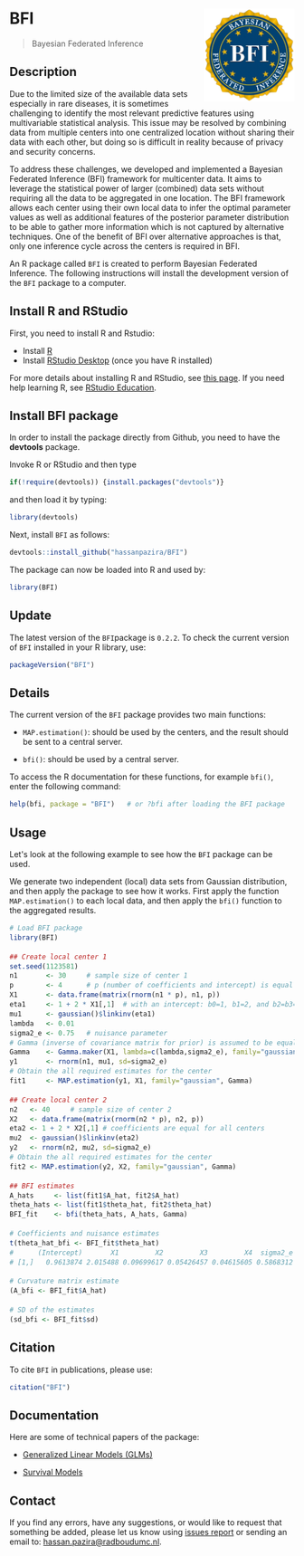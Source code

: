 # BFI <img src="./Last_BFI.jpg" align="right" width="160px"/>

> Bayesian Federated Inference

## Description

Due to the limited size of the available data sets especially in rare diseases, it is sometimes challenging to identify the most relevant predictive features using multivariable statistical analysis. This issue may be resolved by combining data from multiple centers into one centralized location without sharing their data with each other, but doing so is difficult in reality because of privacy and security concerns.

To address these challenges, we developed and implemented a Bayesian Federated Inference (BFI) framework for multicenter data. It aims to leverage the statistical power of larger (combined) data sets without requiring all the data to be aggregated in one location. The BFI framework allows each center using their own local data to infer the optimal parameter values as well as additional features of the posterior parameter distribution to be able to gather more information which is not captured by alternative techniques. One of the benefit of BFI over alternative approaches is that, only one inference cycle across the centers is required in BFI.

An R package called `BFI` is created to perform Bayesian Federated Inference. The following instructions will install the development version of the `BFI` package to a computer.


## Install R and RStudio

First, you need to install R and Rstudio:

* Install [R](http://www.r-project.org/)
* Install [RStudio Desktop](https://posit.co/download/rstudio-desktop) (once you have R installed)

For more details about installing R and RStudio, see [this page](https://andreashandel.github.io/MADAcourse/Tools_RandRStudio.html).
If you need help learning R, see [RStudio Education](https://education.rstudio.com/learn/).


## Install BFI package

In order to install the package directly from Github, you need to have the **devtools** package.

Invoke R or RStudio and then type

``` r
if(!require(devtools)) {install.packages("devtools")}
```

and then load it by typing:

``` r
library(devtools)
```

Next, install `BFI` as follows:

``` r
devtools::install_github("hassanpazira/BFI")
```

The package can now be loaded into R and used by:

``` r
library(BFI)
```

## Update

The latest version of the `BFI`package is `0.2.2`. To check the current version of `BFI` installed in your R library, use:

``` r
packageVersion("BFI")
```

## Details

The current version of the `BFI` package provides two main functions:

-   `MAP.estimation()`: should be used by the centers, and the result should be sent to a central server.

-   `bfi()`: should be used by a central server.

To access the R documentation for these functions, for example `bfi()`, enter the following command:

``` r
help(bfi, package = "BFI")   # or ?bfi after loading the BFI package
```


## Usage

Let's look at the following example to see how the `BFI` package can be used.

We generate two independent (local) data sets from Gaussian distribution, and then apply the package to see how it works. First apply the function `MAP.estimation()` to each local data, and then apply the `bfi()` function to the aggregated results.

``` r
# Load BFI package
library(BFI)

## Create local center 1
set.seed(1123581)
n1       <- 30     # sample size of center 1
p        <- 4      # p (number of coefficients and intercept) is equal for all centers
X1       <- data.frame(matrix(rnorm(n1 * p), n1, p))
eta1     <- 1 + 2 * X1[,1]  # with an intercept: b0=1, b1=2, and b2=b3=...=bp=0
mu1      <- gaussian()$linkinv(eta1)
lambda   <- 0.01
sigma2_e <- 0.75   # nuisance parameter
# Gamma (inverse of covariance matrix for prior) is assumed to be equal across centers
Gamma    <- Gamma.maker(X1, lambda=c(lambda,sigma2_e), family="gaussian")
y1       <- rnorm(n1, mu1, sd=sigma2_e)
# Obtain the all required estimates for the center
fit1     <- MAP.estimation(y1, X1, family="gaussian", Gamma)

## Create local center 2
n2   <- 40     # sample size of center 2
X2   <- data.frame(matrix(rnorm(n2 * p), n2, p))
eta2 <- 1 + 2 * X2[,1] # coefficients are equal for all centers
mu2  <- gaussian()$linkinv(eta2)
y2   <- rnorm(n2, mu2, sd=sigma2_e)
# Obtain the all required estimates for the center
fit2 <- MAP.estimation(y2, X2, family="gaussian", Gamma)

## BFI estimates
A_hats     <- list(fit1$A_hat, fit2$A_hat)
theta_hats <- list(fit1$theta_hat, fit2$theta_hat)
BFI_fit    <- bfi(theta_hats, A_hats, Gamma)

# Coefficients and nuisance estimates
t(theta_hat_bfi <- BFI_fit$theta_hat)
#      (Intercept)       X1         X2         X3         X4  sigma2_e
# [1,]   0.9613874 2.015488 0.09699617 0.05426457 0.04615605 0.5868312

# Curvature matrix estimate
(A_bfi <- BFI_fit$A_hat)

# SD of the estimates
(sd_bfi <- BFI_fit$sd)
```

## Citation

To cite `BFI` in publications, please use:

``` r
citation("BFI")
```


## Documentation

Here are some of technical papers of the package:

-   [Generalized Linear Models (GLMs)](https://arxiv.org/abs/2302.07677)

-   [Survival Models]()


## Contact

If you find any errors, have any suggestions, or would like to request that something be added, please let us know using [issues report](https://github.com/hassanpazira/BFI/issues) or sending an email to: hassan.pazira@radboudumc.nl.

